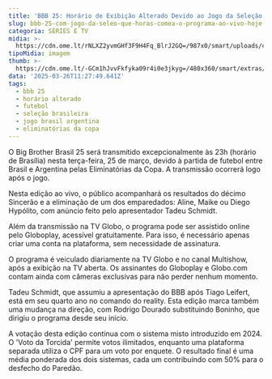 ```yaml
---
title: 'BBB 25: Horário de Exibição Alterado Devido ao Jogo da Seleção Brasileira'
slug: bbb-25-com-jogo-da-seleo-que-horas-comea-o-programa-ao-vivo-hoje
categoria: SÉRIES E TV
midia: >-
  https://cdn.ome.lt/rNLXZ2yvmGHf3F9H4Fq_BlrJ2GQ=/987x0/smart/uploads/conteudo/fotos/bbb25-tadeu-schmidt-horario.jpg
tipoMidia: imagem
thumb: >-
  https://cdn.ome.lt/-GCm1hJvvFkfyka09r4i0e3jkyg=/480x360/smart/extras/conteudos/bbb25-tadeu-schmidt-horario-peq.jpg
data: '2025-03-26T11:27:49.641Z'
tags:
  - bbb 25
  - horário alterado
  - futebol
  - seleção brasileira
  - jogo brasil argentina
  - eliminatórias da copa
---
```


O Big Brother Brasil 25 será transmitido excepcionalmente às 23h (horário de Brasília) nesta terça-feira, 25 de março, devido à partida de futebol entre Brasil e Argentina pelas Eliminatórias da Copa. A transmissão ocorrerá logo após o jogo.

Nesta edição ao vivo, o público acompanhará os resultados do décimo Sincerão e a eliminação de um dos emparedados: Aline, Maike ou Diego Hypólito, com anúncio feito pelo apresentador Tadeu Schmidt.

Além da transmissão na TV Globo, o programa pode ser assistido online pelo Globoplay, acessível gratuitamente. Para isso, é necessário apenas criar uma conta na plataforma, sem necessidade de assinatura.

O programa é veiculado diariamente na TV Globo e no canal Multishow, após a exibição na TV aberta. Os assinantes do Globoplay e Globo.com contam ainda com câmeras exclusivas para não perder nenhum momento.

Tadeu Schmidt, que assumiu a apresentação do BBB após Tiago Leifert, está em seu quarto ano no comando do reality. Esta edição marca também uma mudança na direção, com Rodrigo Dourado substituindo Boninho, que dirigiu o programa desde seu início.

A votação desta edição continua com o sistema misto introduzido em 2024. O 'Voto da Torcida' permite votos ilimitados, enquanto uma plataforma separada utiliza o CPF para um voto por enquete. O resultado final é uma média ponderada dos dois sistemas, cada um contribuindo com 50% para o desfecho do Paredão.
